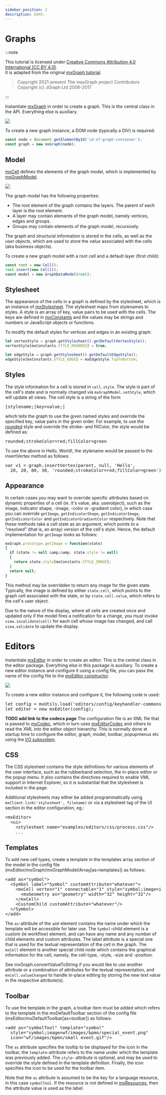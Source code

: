 ```yaml
---
sidebar_position: 2
description: XXXX.
---
```


# Graphs

:::note

This tutorial is licensed under [Creative Commons Attribution 4.0 International (CC BY 4.0)](https://creativecommons.org/licenses/by/4.0/). \
It is adapted from the original [mxGraph tutorial](https://github.com/jgraph/mxgraph/blob/v4.2.2/docs/tutorial.html).

> Copyright 2021-present The maxGraph project Contributors \
Copyright (c) JGraph Ltd 2006-2017

:::


<p>
  Instantiate <a href="js-api/files/view/mxGraph-js.html">mxGraph</a>
  in order to create a graph. This is the central class in the API.
  Everything else is auxiliary.
</p>

![](assets/graphs/graph.png)

<p>
  To create a new graph instance, a DOM node (typically a DIV) is
  required:
</p>


```javascript
const node = document.getElementById('id-of-graph-container');
const graph = new mxGraph(node);
```

<h2><a id="Model"></a>Model</h2>
<p>
  <a href="js-api/files/model/mxCell-js.html">mxCell</a> defines the
  elements of the graph model, which is implemented by
  <a href="js-api/files/model/mxGraphModel-js.html">mxGraphModel</a>.
</p>

![](assets/graphs/model.png)



<p>
  The graph model has the following properties:
</p>
<ul>
  <li>
    The root element of the graph contains the layers.
    The parent of each layer is the root element.
  </li>
  <li>
    A layer may contain elements of the graph model,
    namely vertices, edges and groups.
  </li>
  <li>
    Groups may contain elements of the graph model,
    recursively.
  </li>
</ul>
<p>
  The graph and structural information is stored in the cells, as well as the
  <i>user objects</i>, which are used to store the <i>value</i> associated with
  the cells (aka business objects).
</p>
<p>
  To create a new graph model with a root cell and a default layer (first child):
</p>

```javascript
const root = new Cell();
root.insert(new Cell());
const model = new GraphDataModel(root);
```


<h2><a id="Stylesheet"></a>Stylesheet</h2>
<p>
  The appearance of the cells in a graph is defined by the
  stylesheet, which is an instance of
  <a href="js-api/files/view/mxStylesheet-js.html">mxStylesheet</a>.
  The stylesheet maps from stylenames to styles.
  A style is an array of key, value pairs to be
  used with the cells. The keys are defined in
  <a href="js-api/files/util/mxConstants-js.html">mxConstants</a> and the values may be
  strings and numbers or JavaScript objects or functions.
</p>
<p>
  To modify the default styles for vertices and edges in an existing graph:
</p>

```javascript
let vertexStyle = graph.getStylesheet().getDefaultVertexStyle();
vertexStyle[mxConstants.STYLE_ROUNDED] = true;

let edgeStyle = graph.getStylesheet().getDefaultEdgeStyle();
edgeStyle[mxConstants.STYLE_EDGE] = mxEdgeStyle.TopToBottom;
```


<h2><a id="Styles"></a>Styles</h2>
<p>
  The style information for a cell is stored in <code>cell.style</code>.
  The style is part of the cell's state and is normally changed via
  <code>mxGraphModel.setStyle</code>, which will update all views.
  The cell style is a string of the form
</p>
<pre>
[stylename;|key=value;]
</pre>
<p>
  which tells the graph to use the given named styles and override the
  specified key, value pairs in the given order. For example, to use the
  <a href="js-api/files/view/mxStylesheet-js.html#mxStylesheet.putCellStyle">rounded</a>
  style and override the stroke- and fillColor, the style would be defined as:
</p>
<pre>
rounded;strokeColor=red;fillColor=green
</pre>
<p>
  To use the above in Hello, World!, the stylename would be passed to the
  insertVertex method as follows:
</p>
<pre>
var v1 = graph.insertVertex(parent, null, 'Hello',
  20, 20, 80, 30, 'rounded;strokeColor=red;fillColor=green');
</pre>
<h2><a id="Appearance"></a>Appearance</h2>
<p>
  In certain cases you may want to override specific attributes based on
  dynamic properties of a cell (ie. it's value, aka. userobject), such as
  the image, indicator shape, -image, -color or -gradient color), in
  which case you can override <code>getImage</code>,
  <code>getIndicatorShape</code>, <code>getIndicatorImage</code>,
  <code>getIndicatorColor</code> and <code>getIndicatorGradientColor</code>
  respectively. Note that these methods take a cell state as an argument,
  which points to a "resolved" (that is, an array) version of the
  cell's style. Hence, the default implementation for <code>getImage</code>
  looks as follows:
</p>

```javascript
mxGraph.prototype.getImage = function(state)
{
  if (state != null &amp;&amp; state.style != null)
  {
    return state.style[mxConstants.STYLE_IMAGE];
  }
  return null;
}
```

<p>
  This method may be overridden to return any image for the given state.
  Typically, the image is defined by either <code>state.cell</code>,
  which points to the graph cell associated with the state, or by
  <code>state.cell.value</code>, which refers to the cell's user object.
</p>
<p>
  Due to the nature of the display, where all cells are created once and
  updated only if the model fires a notification for a change, you must
  invoke <code>view.invalidate(cell)</code> for each cell whose image
  has changed, and call <code>view.validate</code> to update the display.
</p>
<h1><a id="Editors"></a>Editors</h1>
<p>
  Instantiate <a href="js-api/files/editor/mxEditor-js.html">mxEditor</a> in
  order to create an editor. This is the central class in the editor
  package. Everything else in this package is auxiliary.
  To create a new editor instance and configure it using a config
  file, you can pass the name of the config file to the
  <a href="js-api/files/editor/mxEditor-js.html#mxEditor.mxEditor">mxEditor constructor</a>.
</p>


![](assets/graphs/editor.png)

<p>
  To create a new editor instance and configure it, the following code is used:
</p>
<pre>
let config = mxUtils.load('editors/config/keyhandler-commons.xml').getDocumentElement();
let editor = new mxEditor(config);
</pre>
<p>
  <b>TODO add link to the codecs page</b>
  The configuration file is an XML file that is passed to
  <a href="js-api/files/io/mxCodec-js.html">mxCodec</a>, which in
  turn uses <a href="js-api/files/io/mxEditorCodec-js.html">mxEditorCodec</a>
  and others to read the XML into the editor object hierarchy. This is normally
  done at startup time to configure the editor, graph, model, toolbar, popupmenus
  etc using the <a href="#InputOutput">I/O subsystem</a>.
</p>


<h2><a id="CSS"></a>CSS</h2>
<p>
  The CSS stylesheet contains the style definitions for various
  elements of the user interface, such as the rubberband selection,
  the in-place editor or the popup menu. It also contains the directives
  required to enable VML support in Internet Explorer, so it is substantial
  that the stylesheet is included in the page.
</p>
<p>
  Additional stylesheets may either be added programmatically using
  <code>mxClient.link('stylesheet', filename)</code> or
  via a stylesheet tag of the UI section in the editor configuration, eg.:
</p>


<pre>
&lt;mxEditor&gt;
  &lt;ui&gt;
    &lt;stylesheet name="examples/editors/css/process.css"/&gt;
    ...
</pre>



<h2><a id="Templates"></a>Templates</h2>
<p>
  To add new cell types, create a template in the templates array section of
  the model in the config file (mxEditor/mxGraph/mxGraphModel/Array[as=templates])
  as follows:
</p>
<pre>
&lt;add as="symbol"&gt;
  &lt;Symbol label="Symbol" customAttribute="whatever"&gt;
    &lt;mxCell vertex="1" connectable="1" style="symbol;image=images/event.png"&gt;
      &lt;mxGeometry as="geometry" width="32" height="32"/&gt;
    &lt;/mxCell&gt;
    &lt;CustomChild customAttribute="whatever"/&gt;
  &lt;/Symbol&gt;
&lt;/add&gt;
</pre>
<p>
  The <code>as</code>-attribute of the <code>add</code>-element contains the
  name under which the template will be accessible for later use. The
  <code>Symbol</code>-child element is a custom (ie workflow) element, and
  can have any name and any number of child elements and custom attributes.
  The label attribute is a special one that is used for the textual
  representation of the cell in the graph. The <code>mxCell</code> element
  is another special child node which contains the graphical information for
  the cell, namely, the cell-type, -style, -size and -position.
</p>
<p>
  See mxGraph.convertValueToString if you would like to use another
  attribute or a combination of attributes for the textual representation,
  and <code>mxCell.valueChanged</code> to handle in-place editing by storing
  the new text value in the respective attribute(s).
</p>


<h2><a id="Toolbar"></a>Toolbar</h2>
<p>
  To use the template in the graph, a toolbar item must be added which refers
  to the template in the mxDefaultToolbar section of the config file
  (mxEditor/mxDefaultToolbar[as=toolbar]) as follows:
</p>
<pre>
&lt;add as="symbolTool" template="symbol"
  style="symbol;image=wf/images/bpmn/special_event.png"
  icon="wf/images/bpmn/small_event.gif"/&gt;
</pre>
<p>
  The <code>as</code> attribute specifies the tooltip to be displayed for the
  icon in the toolbar, the <code>template</code>-attribute refers to the name
  under which the template was previously added. The <code>style</code>-
  attribute is optional, and may be used to override the style defined in the
  template definition. Finally, the icon specifies the icon to be used for the
  toolbar item.
</p>
<p>
  Note that the <code>as</code> attribute is assumed to be the key for a language
  resource, in this case <code>symbolTool</code>. If the resource is not defined
  in <a href="js-api/files/util/mxResources-js.html">mxResources</a>, then the
  attribute value is used as the label.
</p>
